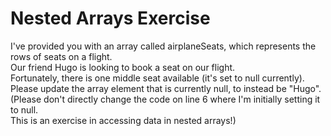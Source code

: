 # Nested Arrays Exercise

I've provided you with an array called airplaneSeats, which represents the rows of seats on a flight.
<br>Our friend Hugo is looking to book a seat on our flight.
<br>Fortunately, there is one middle seat available (it's set to null currently).
<br>Please update the array element that is currently null, to instead be "Hugo".
<br>(Please don't directly change the code on line 6 where I'm initially setting it to null.
<br>This is an exercise in accessing data in nested arrays!)

